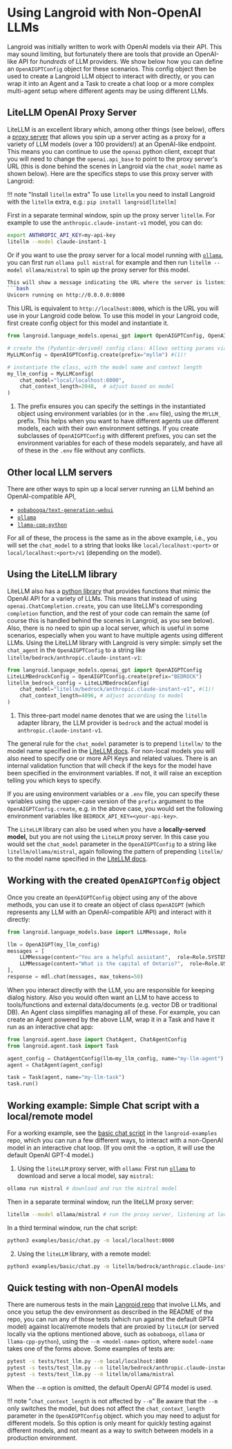 # Using Langroid with Non-OpenAI LLMs

Langroid was initially written to work with OpenAI models via their API.
This may sound limiting, but fortunately there are tools that provide an OpenAI-like API 
for _hundreds_ of LLM providers.  We show below how you can define an `OpenAIGPTConfig` object
for these scenarios. This config object then be used to create a Langroid 
LLM object to interact with directly, or you can wrap it into an Agent and a Task
to create a chat loop or a more complex multi-agent setup where different agents may be using
different LLMs.

## LiteLLM OpenAI Proxy Server
LiteLLM is an excellent library which, among other things
(see below), offers a [proxy server](https://docs.litellm.ai/docs/proxy_server) that allows you 
spin up a server acting as a proxy for a variety of LLM models (over a 100 providers!) at an 
OpenAI-like endpoint. This means you can continue to use the `openai` python client, 
except that you will need to change the `openai.api_base` to point to the proxy server's URL
(this is done behind the scenes in Langroid via the `chat_model` name as shown below).
Here are the specifics steps to use this proxy server with Langroid:

!!! note "Install `litellm` extra"
    To use `litellm` you need to install Langroid with the `litellm` extra, e.g.:
    `pip install langroid[litellm]`

First in a separate terminal window, spin up the proxy server `litellm`.
For example to use the `anthropic.claude-instant-v1` model, you can do:
```bash
export ANTHROPIC_API_KEY=my-api-key
litellm --model claude-instant-1
```
Or if you want to use the proxy server for a local model running with [`ollama`](https://github.com/jmorganca/ollama),
you can first run `ollama pull mistral` for example and then 
run `litellm --model ollama/mistral` to spin up the proxy server for this model.
```bash
This will show a message indicating the URL where the server is listening, e.g.,
```bash
Uvicorn running on http://0.0.0.0:8000
```

This URL is equivalent to `http://localhost:8000`, which is the URL
you will use in your Langroid code below.
To use this model in your Langroid code, first create config object for
this model and instantiate it.

```python
from langroid.language_models.openai_gpt import OpenAIGPTConfig, OpenAIGPT

# create the (Pydantic-derived) config class: Allows setting params via MYLLM_XXX env vars
MyLLMConfig = OpenAIGPTConfig.create(prefix="myllm") #(1)!

# instantiate the class, with the model name and context length
my_llm_config = MyLLMConfig(
    chat_model="local/localhost:8000",
    chat_context_length=2048,  # adjust based on model
)
```

1. The prefix ensures you can specify the settings in the instantiated object
   using environment variables (or in the `.env` file), using the `MYLLM_` prefix.
   This helps when you want to have different agents use
   different models, each with their own environment settings. If you create
   subclasses of `OpenAIGPTConfig` with different prefixes, you can set the
   environment variables for each of these models separately, and have all of these
   in the `.env` file without any conflicts.

## Other local LLM servers
There are other ways to spin up a local server running an LLM behind an OpenAI-compatible API,

- [`oobabooga/text-generation-webui`](https://github.com/oobabooga/text-generation-webui/tree/main/extensions)
- [`ollama`](https://github.com/jmorganca/ollama)
- [`llama-cpp-python`](https://github.com/abetlen/llama-cpp-python)

For all of these, the process is the same as in the above example, i.e., you will
set the `chat_model` to a string that looks like `local/localhost:<port>` or 
`local/localhost:<port>/v1` (depending on the model). 

## Using the LiteLLM library

LiteLLM also has a [python library](https://docs.litellm.ai/docs/providers) that 
provides functions that mimic the OpenAI API
for a variety of LLMs. This means that instead of using `openai.ChatCompletion.create`,
you can use liteLLM's corresponding `completion` function, and the rest of your code
can remain the same (of course this is handled behind the scenes in Langroid, as you see below).
Also, there is no need to spin up a local server,
which is useful in some scenarios, especially when you want to have multiple
agents using different LLMs. Using the LiteLLM library with Langroid is very simple: 
simply set the `chat_agent` in the `OpenAIGPTConfig` to a string like 
`litellm/bedrock/anthropic.claude-instant-v1`:

```python
from langroid.language_models.openai_gpt import OpenAIGPTConfig
LiteLLMBedrockConfig = OpenAIGPTConfig.create(prefix="BEDROCK") 
litellm_bedrock_config = LiteLLMBedrockConfig(
    chat_model="litellm/bedrock/anthropic.claude-instant-v1", #(1)!
    chat_context_length=4096, # adjust according to model
)
```

1. This three-part model name denotes that we are using the `litellm` adapter library, 
    the LLM provider is `bedrock` and the actual model is `anthropic.claude-instant-v1`.


The general rule for the `chat_model` parameter is to prepend `litellm/` to the model name
specified in the [LiteLLM docs](https://docs.litellm.ai/docs/providers). 
For non-local models you will also need to specify one or more API Keys and related values. 
There is an internal validation function that will check if the keys for the model
have been specified in the environment variables. If not, it will raise an exception telling 
you which keys to specify. 

If you are using environment variables or a `.env` file, you can specify these 
variables using the upper-case version of the `prefix` argument to the `OpenAIGPTConfig.create`,
e.g. in the above case, you would set the following environment variables like
`BEDROCK_API_KEY=<your-api-key>`.

The `LiteLLM` library can also be used when you have a **locally-served model,**
but you are not using the `LiteLLM` proxy server. In this case you would set the 
`chat_model` parameter in the `OpenAIGPTConfig` to a string like `litellm/ollama/mistral`,
again following the pattern of prepending `litellm/` to the model name specified in the
[LiteLLM docs](https://docs.litellm.ai/docs/providers).

## Working with the created `OpenAIGPTConfig` object

Once you create an `OpenAIGPTConfig` object using any of the above methods, 
you can use it to create an object of class `OpenAIGPT` (which represents any
LLM with an OpenAI-compatible API) and interact with it directly:
```python
from langroid.language_models.base import LLMMessage, Role

llm = OpenAIGPT(my_llm_config)
messages = [
    LLMMessage(content="You are a helpful assistant",  role=Role.SYSTEM),
    LLMMessage(content="What is the capital of Ontario?",  role=Role.USER),
],
response = mdl.chat(messages, max_tokens=50)
```

When you interact directly with the LLM, you are responsible for keeping dialog history.
Also you would often want an LLM to have access to tools/functions and external
data/documents (e.g. vector DB or traditional DB). An Agent class simplifies managing all of these.
For example, you can create an Agent powered by the above LLM, wrap it in a Task and have it
run as an interactive chat app:

```python
from langroid.agent.base import ChatAgent, ChatAgentConfig
from langroid.agent.task import Task

agent_config = ChatAgentConfig(llm=my_llm_config, name="my-llm-agent")
agent = ChatAgent(agent_config)

task = Task(agent, name="my-llm-task")
task.run()
```

## Working example: Simple Chat script with a local/remote model

For a working example, see the [basic chat script](https://github.com/langroid/langroid-examples/blob/main/examples/basic/chat.py)
in the `langroid-examples` repo, 
which you can run a few different ways, to interact with a non-OpenAI model in an interactive chat loop.
(If you omit the `-m` option, it will use the default OpenAI GPT-4 model.) 

1. Using the `liteLLM` proxy server, with `ollama`:
First run [`ollama`](https://github.com/jmorganca/ollama) to download and serve a local model, say `mistral`: 
```bash
ollama run mistral # download and run the mistral model
```
Then in a separate terminal window, run the liteLLM proxy server:
```bash
litellm --model ollama/mistral # run the proxy server, listening at localhost:8000
```
In a third terminal window, run the chat script:
```bash
python3 examples/basic/chat.py -m local/localhost:8000
```

2. Using the `liteLLM` library, with a remote model:
```bash
python3 examples/basic/chat.py -m litellm/bedrock/anthropic.claude-instant-v1
```

## Quick testing with non-OpenAI models

There are numerous tests in the main [Langroid repo](https://github.com/langroid/langroid) that involve
LLMs, and once you setup the dev environment as described in the README of the repo, 
you can run any of those tests (which run against the default GPT4 model) against
local/remote models that are proxied by `liteLLM` (or served locally via the options mentioned above,
such as `oobabooga`, `ollama` or `llama-cpp-python`), using the `--m <model-name>` option,
where `model-name` takes one of the forms above. Some examples of tests are:

```bash
pytest -s tests/test_llm.py --m local/localhost:8000
pytest -s tests/test_llm.py --m litellm/bedrock/anthropic.claude-instant-v1
pytest -s tests/test_llm.py --m litellm/ollama/mistral
```
When the `--m` option is omitted, the default OpenAI GPT4 model is used.

!!! note "`chat_context_length` is not affected by `--m`"
      Be aware that the `--m` only switches the model, but does not affect the `chat_context_length` 
      parameter in the `OpenAIGPTConfig` object. which you may need to adjust for different models.
      So this option is only meant for quickly testing against different models, and not meant as
      a way to switch between models in a production environment.








    